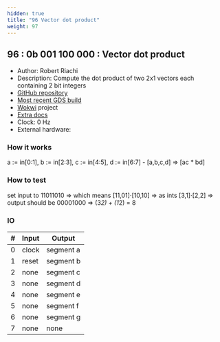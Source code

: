 ```yaml
---
hidden: true
title: "96 Vector dot product"
weight: 97
---
```


## 96 : 0b 001 100 000 : Vector dot product

* Author: Robert Riachi
* Description: Compute the dot product of two 2x1 vectors each containing 2 bit integers
* [GitHub repository](https://github.com/RobertRiachi/tt02-dot-product)
* [Most recent GDS build](https://github.com/RobertRiachi/tt02-dot-product/actions/runs/3505363693)
* [Wokwi](https://wokwi.com/projects/348787952842703444) project
* [Extra docs]()
* Clock: 0 Hz
* External hardware: 



### How it works

a := in[0:1], b := in[2:3], c := in[4:5], d := in[6:7] - [a,b,c,d] => [ac * bd]

### How to test

set input to 11011010 => which means [11,01]⋅[10,10] => as ints [3,1]⋅[2,2] => output should be 00001000 => (3*2) + (1*2) = 8

### IO

| # | Input        | Output       |
|---|--------------|--------------|
| 0 | clock  | segment a |
| 1 | reset  | segment b |
| 2 | none  | segment c |
| 3 | none  | segment d |
| 4 | none  | segment e |
| 5 | none  | segment f |
| 6 | none  | segment g |
| 7 | none  | none |
